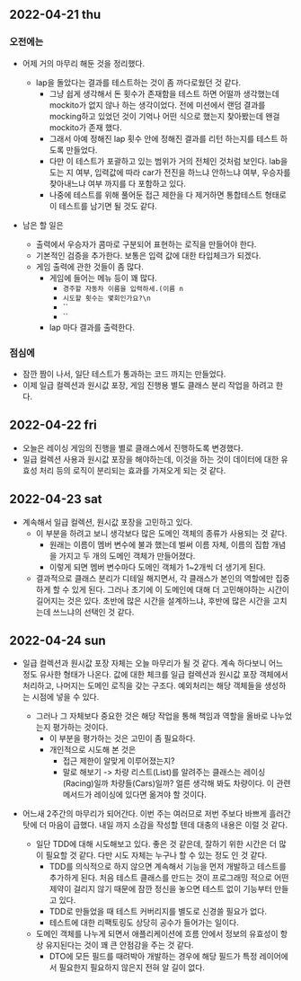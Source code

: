 ## 2022-04-21 thu
### 오전에는 
- 어제 거의 마무리 해둔 것을 정리했다. 
  - lap을 돌았다는 결과를 테스트하는 것이 좀 까다로웠던 것 같다.
    - 그냥 쉽게 생각해서 돈 횟수가 존재함을 테스트 하면 어떨까 생각했는데 mockito가 없지 않나 하는 생각이었다. 전에 미션에서 랜덤 결과를 mocking하고 있었던 것이 기억나 어떤 식으로 했는지 찾아봤는데 왠걸 mockito가 존재 했다.
    - 그래서 아예 정해진 lap 횟수 안에 정해진 결과를 리턴 하는지를 테스트 하도록 만들었다.
    - 다만 이 테스트가 포괄하고 있는 범위가 거의 전체인 것처럼 보인다. lab을 도는 지 여부, 입력값에 따라 car가 전진을 하느냐 안하느냐 여부, 우승자를 찾아내느냐 여부 까지를 다 포함하고 있다.
    - 나중에 테스트를 위해 풀어둔 접근 제한을 다 제거하면 통합테스트 형태로 이 테스트를 남기면 될 것도 같다.

- 남은 할 일은
  - 출력에서 우승자가 콤마로 구분되어 표현하는 로직을 만들어야 한다.
  - 기본적인 검증을 추가한다. 보통은 입력 값에 대한 타입체크가 되겠다.
  - 게임 출력에 관한 것들이 좀 많다.
    - 게임에 들어는 메뉴 등이 꽤 많다.
      - `경주할 자동차 이름을 입력하세.(이름 n`
      - `시도할 횟수는 몇회인가요?\n`
      - ``
      - ``
    - lap 마다 결과를 출력한다.

### 점심에
- 잠깐 짬이 나서, 일단 테스트가 통과하는 코드 까지는 만들었다.
- 이제 일급 컬렉션과 원시값 포장, 게임 진행용 별도 클래스 분리 작업을 하려고 한다.


## 2022-04-22 fri
- 오늘은 레이싱 게임의 진행을 별로 클래스에서 진행하도록 변경했다.
- 일급 컬렉션 사용과 원시값 포장을 해야하는데, 이것을 하는 것이 데이터에 대한 유효성 처리 등의 로직이 분리되는 효과를 가져오게 되는 것 같다.


## 2022-04-23 sat
- 계속해서 일급 컬렉션, 원시값 포장을 고민하고 있다.
  - 이 부분을 하려고 보니 생각보다 많은 도메인 객체의 종류가 사용되는 것 같다.
    - 원래는 이름이 멤버 변수에 불과 했는데 벌써 이름 자체, 이름의 집합 개념을 가지고 두 개의 도메인 객체가 만들어졌다.
    - 이렇게 되면 멤버 변수마다 도메인 객체가 1~2개씩 더 생기게 된다. 
  - 결과적으로 클래스 분리가 디테일 해지면서, 각 클래스가 본인의 역할에만 집중하게 할 수 있게 된다. 그러나 초기에 이 도메인에 대해 더 고민해야하는 시간이 길어지는 것은 있다. 초반에 많은 시간을 설계하느냐, 후반에 많은 시간을 고치는데 쓰느냐의 선택인 것 같다.


## 2022-04-24 sun
- 일급 컬렉션과 원시값 포장 자체는 오늘 마무리가 될 것 같다. 계속 하다보니 어느 정도 유사한 형태가 나온다. 값에 대한 체크를 일급 컬렉션과 원시값 포장 객체에서 처리하고, 나머지는 도메인 로직을 갖는 구조다. 예외처리는 해당 객체들을 생성하는 시점에 넣을 수 있다.
  - 그러나 그 자체보다 중요한 것은 해당 작업을 통해 책임과 역할을 올바로 나누었는지 평가하는 것이다. 
    - 이 부분을 평가하는 것은 고민이 좀 필요하다.
    - 개인적으로 시도해 본 것은 
      - 접근 제한이 알맞게 이루어졌는지?
      - 말로 해보기 -> 차량 리스트(List<Car>)를 알려주는 클래스는 레이싱(Racing)일까 차량들(Cars)일까? 얼른 생각해 봐도 차량이다. 이 관련 메서드가 레이싱에 있다면 옮겨야 할 것이다.

- 어느새 2주간의 마무리가 되어간다. 이번 주는 여러므로 저번 주보다 바쁘게 흘러간 탓에 더 마음이 급했다. 내일 까지 소감을 작성할 텐데 대충의 내용은 이럴 것 같다.
  - 일단 TDD에 대해 시도해보고 있다. 좋은 것 같은데, 잘하기 위한 시간은 더 많이 필요할 것 같다. 다만 시도 자체는 누구나 할 수 있는 정도 인 것 같다.
    - TDD를 의식적으로 하지 않으면 계속해서 기능을 먼저 개발하고 테스트를 추가하게 된다. 처음 테스트 클래스를 만드는 것이 프로그래밍 적으로 어떤 제약이 걸리지 않기 때문에 잠깐 정신을 놓으면 테스트 없이 기능부터 만들고 있다.
    - TDD로 만들었을 때 테스트 커버리지를 별도로 신경쓸 필요가 없다.
    - 테스트에 대한 리팩토링도 상당히 공수가 들어가는 일이다.
  - 도메인 객체를 나누게 되면서 애플리케이션에 흐름 안에서 정보의 유효성이 항상 유지된다는 것이 꽤 큰 안점감을 주는 것 같다.
    - DTO에 모든 필드를 때려박아 개발하는 경우에 해당 필드가 특정 레이어에서 필요한지 필요하지 않은지 전혀 알 길이 없다.